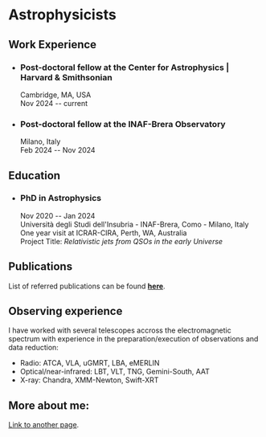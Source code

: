 # Astrophysicists

## Work Experience
- ### Post-doctoral fellow at the Center for Astrophysics | Harvard & Smithsonian
  Cambridge, MA, USA\
  Nov 2024 -- current
- ### Post-doctoral fellow at the INAF-Brera Observatory
  Milano, Italy\
  Feb 2024 -- Nov 2024

## Education
- ### PhD in Astrophysics
  Nov 2020 -- Jan 2024\
  Università degli Studi dell'Insubria - INAF-Brera, Como - Milano, Italy\
  One year visit at ICRAR-CIRA, Perth, WA, Australia\
  Project Title: *Relativistic jets from QSOs in the early Universe*

## Publications
List of referred publications can be found **[here](https://ui.adsabs.harvard.edu/public-libraries/1d8_iPsRTDOkwPHmys5B_g)**.

## Observing experience
I have worked with several telescopes accross the electromagnetic spectrum with experience in the preparation/execution of observations and data reduction:
- Radio: ATCA, VLA, uGMRT, LBA, eMERLIN
- Optical/near-infrared: LBT, VLT, TNG, Gemini-South, AAT
- X-ray: Chandra, XMM-Newton, Swift-XRT

## More about me:
[Link to another page](./another-page.html).


